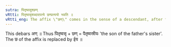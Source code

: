 ```yaml
---
sutra: पितृष्वसुश्छण्
vRtti: पितृष्वसृशब्दादपत्ये छण्प्रत्ययो भवति ॥
vRtti_eng: The affix \"छण्\" comes in the sense of a descendant, after the word \"पितृ-ष्वसृ\".
---
```

This debars अण् ॥ Thus पितृष्वसृ + छण् = पैतृष्वस्रीयः 'the son of the father's sister'. The छ of the affix is replaced by ईय ॥
